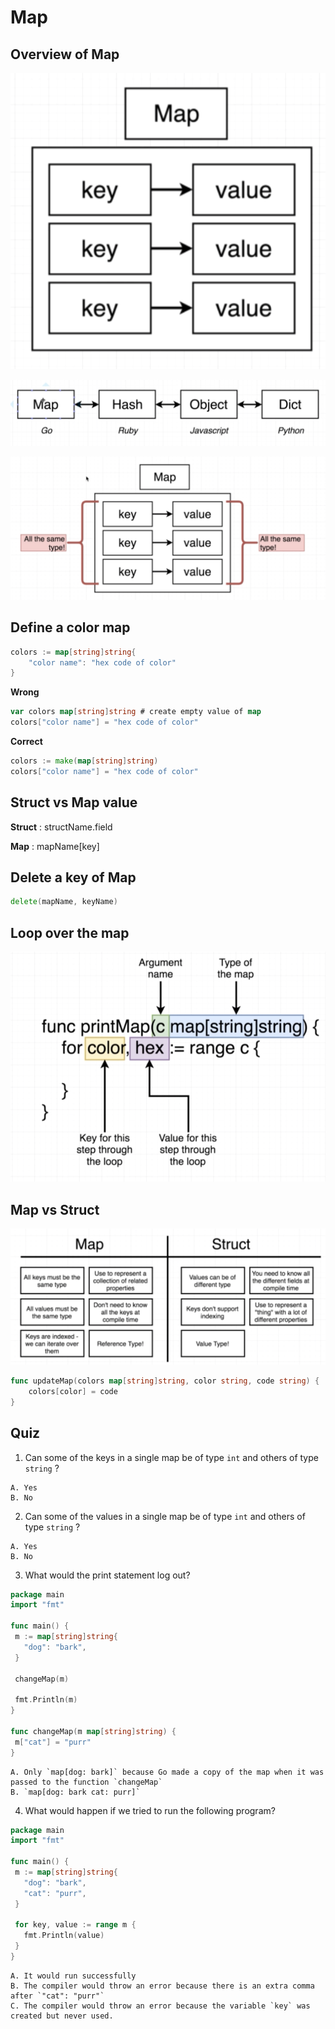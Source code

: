 # Map

## Overview of Map

![](01.01.png)

![](01.02.png)

![](01.03.png)

## Define a color map

```go
colors := map[string]string{
    "color name": "hex code of color"
}
```

**Wrong**
```go
var colors map[string]string # create empty value of map
colors["color name"] = "hex code of color"
```

**Correct**
```go
colors := make(map[string]string)
colors["color name"] = "hex code of color"
```

## Struct vs Map value

**Struct** : structName.field

**Map** : mapName[key]

## Delete a key of Map

```go
delete(mapName, keyName)
```

## Loop over the map

![](01.04.png)

## Map vs Struct

![](01.05.png)

```go
func updateMap(colors map[string]string, color string, code string) {
	colors[color] = code
}
```

## Quiz

1. Can some of the keys in a single map be of type `int` and others of type `string` ?

```
A. Yes
B. No
```

<!-- B -->

2. Can some of the values in a single map be of type `int` and others of type `string` ?

```
A. Yes
B. No
```

<!-- B -->

3. What would the print statement log out?

```go
package main
import "fmt"
 
func main() {
 m := map[string]string{
   "dog": "bark",
 }
 
 changeMap(m)
 
 fmt.Println(m)
}
 
func changeMap(m map[string]string) {
 m["cat"] = "purr"
}
```

```
A. Only `map[dog: bark]` because Go made a copy of the map when it was passed to the function `changeMap`
B. `map[dog: bark cat: purr]`
```

4. What would happen if we tried to run the following program? 

```go
package main
import "fmt"
 
func main() {
 m := map[string]string{
   "dog": "bark",
   "cat": "purr",
 }
 
 for key, value := range m {
   fmt.Println(value)
 }
}
```

```
A. It would run successfully
B. The compiler would throw an error because there is an extra comma after `"cat": "purr"`
C. The compiler would throw an error because the variable `key` was created but never used.
```